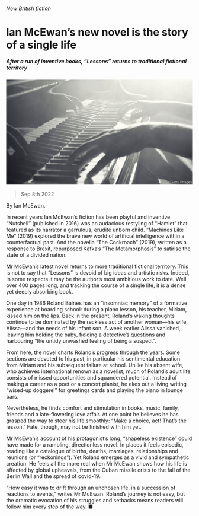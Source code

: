 ###### New British fiction

# Ian McEwan’s new novel is the story of a single life 

##### After a run of inventive books, “Lessons” returns to traditional fictional territory 

![image](images/20220910_CUP502.jpg) 

> Sep 8th 2022 

 By Ian McEwan. 

In recent years Ian McEwan’s fiction has been playful and inventive. “Nutshell” (published in 2016) was an audacious restyling of “Hamlet” that featured as its narrator a garrulous, erudite unborn child. “Machines Like Me” (2019) explored the brave new world of artificial intelligence within a counterfactual past. And the novella “The Cockroach” (2019), written as a response to Brexit, repurposed Kafka’s “The Metamorphosis” to satirise the state of a divided nation.

Mr McEwan’s latest novel returns to more traditional fictional territory. This is not to say that “Lessons” is devoid of big ideas and artistic risks. Indeed, in some respects it may be the author’s most ambitious work to date. Well over 400 pages long, and tracking the course of a single life, it is a dense yet deeply absorbing book.

One day in 1986 Roland Baines has an “insomniac memory” of a formative experience at boarding school: during a piano lesson, his teacher, Miriam, kissed him on the lips. Back in the present, Roland’s waking thoughts continue to be dominated by the reckless act of another woman—his wife, Alissa—and the needs of his infant son. A week earlier Alissa vanished, leaving him holding the baby, fielding a detective’s questions and harbouring “the untidy unwashed feeling of being a suspect”.

From here, the novel charts Roland’s progress through the years. Some sections are devoted to his past, in particular his sentimental education from Miriam and his subsequent failure at school. Unlike his absent wife, who achieves international renown as a novelist, much of Roland’s adult life consists of missed opportunities and squandered potential. Instead of making a career as a poet or a concert pianist, he ekes out a living writing “wised-up doggerel” for greetings cards and playing the piano in lounge bars.

Nevertheless, he finds comfort and stimulation in books, music, family, friends and a late-flowering love affair. At one point he believes he has grasped the way to steer his life smoothly: “Make a choice, act! That’s the lesson.” Fate, though, may not be finished with him yet.

Mr McEwan’s account of his protagonist’s long, “shapeless existence” could have made for a rambling, directionless novel. In places it feels episodic, reading like a catalogue of births, deaths, marriages, relationships and reunions (or “reckonings”). Yet Roland emerges as a vivid and sympathetic creation. He feels all the more real when Mr McEwan shows how his life is affected by global upheavals, from the Cuban missile crisis to the fall of the Berlin Wall and the spread of covid-19.

“How easy it was to drift through an unchosen life, in a succession of reactions to events,” writes Mr McEwan. Roland’s journey is not easy, but the dramatic evocation of his struggles and setbacks means readers will follow him every step of the way. ■

